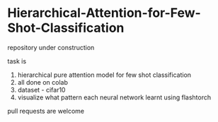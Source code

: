 # Hierarchical-Attention-for-Few-Shot-Classification

repository under construction

task is 

1) hierarchical pure attention model for few shot classification
2) all done on colab
3) dataset - cifar10
4) visualize what pattern each neural network learnt using flashtorch

pull requests are welcome
